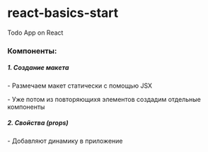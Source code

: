# react-basics-start
Todo App on React

<h3>Компоненты:</h3>
<h5>1. Создание макета</h5>
<p>- Размечаем макет статически с помощью JSX</p>
<p>- Уже потом из повторяющихя элементов создадим отдельные компоненты</p>
<h5>2. Свойства (props)</h5>
<p>- Добавляют динамику в приложение</p>

